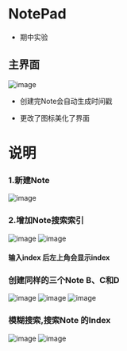 # NotePad
* 期中实验

## 主界面  

![image](https://github.com/xiaoaini12138/Notepad/blob/master/screenshot/09.png)

* 创建完Note会自动生成时间戳

* 更改了图标美化了界面

# 说明

### 1.新建Note

![image](https://github.com/xiaoaini12138/Notepad/blob/master/screenshot/01.png)

### 2.增加Note搜索索引

![image](https://github.com/xiaoaini12138/Notepad/blob/master/screenshot/02.png)
![image](https://github.com/xiaoaini12138/Notepad/blob/master/screenshot/03.png)
#### 输入index 后左上角会显示index


### 创建同样的三个Note B、C和D

![image](https://github.com/xiaoaini12138/Notepad/blob/master/screenshot/04.png)
![image](https://github.com/xiaoaini12138/Notepad/blob/master/screenshot/05.png)
![image](https://github.com/xiaoaini12138/Notepad/blob/master/screenshot/06.png)

### 模糊搜索,搜索Note 的Index 

![image](https://github.com/xiaoaini12138/Notepad/blob/master/screenshot/07.png)
![image](https://github.com/xiaoaini12138/Notepad/blob/master/screenshot/08.png)

